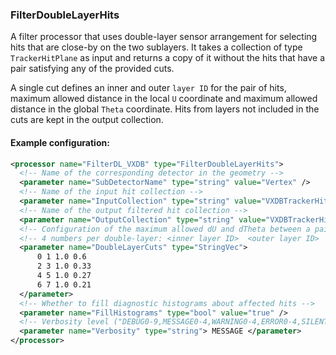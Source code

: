 ### FilterDoubleLayerHits
A filter processor that uses double-layer sensor arrangement for selecting hits that are close-by on the two sublayers.
It takes a collection of type `TrackerHitPlane` as input and returns a copy of it without the hits that have a pair satisfying any of the provided cuts.

A single cut defines an inner and outer `layer ID` for the pair of hits, maximum allowed distance in the local `U` coordinate and maximum allowed distance in the global `Theta` coordinate.
Hits from layers not included in the cuts are kept in the output collection.

#### Example configuration:

```xml
<processor name="FilterDL_VXDB" type="FilterDoubleLayerHits">
  <!-- Name of the corresponding detector in the geometry -->
  <parameter name="SubDetectorName" type="string" value="Vertex" />
  <!-- Name of the input hit collection -->
  <parameter name="InputCollection" type="string" value="VXDBTrackerHits" />
  <!-- Name of the output filtered hit collection -->
  <parameter name="OutputCollection" type="string" value="VXDBTrackerHits_DL" />
  <!-- Configuration of the maximum allowed dU and dTheta between a pair of hits at the inner and outer layer -->
  <!-- 4 numbers per double-layer: <inner layer ID>  <outer layer ID>  <dU max [mm]>  <dTheta max [mrad]> -->
  <parameter name="DoubleLayerCuts" type="StringVec">
      0 1 1.0 0.6
      2 3 1.0 0.33
      4 5 1.0 0.27
      6 7 1.0 0.21
  </parameter>
  <!-- Whether to fill diagnostic histograms about affected hits -->
  <parameter name="FillHistograms" type="bool" value="true" />
  <!-- Verbosity level ("DEBUG0-9,MESSAGE0-4,WARNING0-4,ERROR0-4,SILENT") -->
  <parameter name="Verbosity" type="string"> MESSAGE </parameter>
</processor>
```
